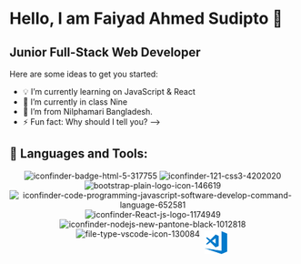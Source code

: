 # Hello, I am Faiyad Ahmed Sudipto 🤗
## Junior Full-Stack Web Developer

Here are some ideas to get you started:

- 💡 I’m currently learning on JavaScript & React
- 📔 I’m currently in class Nine
- 🤍 I’m from Nilphamari Bangladesh.
- ⚡ Fun fact: Why should I tell you?
-->
## 🧰 Languages and Tools:
<p align="center">
<img src="https://i.ibb.co/Tv6YMjC/iconfinder-badge-html-5-317755.png" alt="iconfinder-badge-html-5-317755" border="0" height="40">
<img src="https://i.ibb.co/tMT3BjS/iconfinder-121-css3-4202020.png" alt="iconfinder-121-css3-4202020" border="0" height="40">
<img src="https://i.ibb.co/tXK4sLS/bootstrap-plain-logo-icon-146619.png" alt="bootstrap-plain-logo-icon-146619" border="0" height="40">
<img src="https://i.ibb.co/WnmmtPD/iconfinder-code-programming-javascript-software-develop-command-language-652581.png" alt="iconfinder-code-programming-javascript-software-develop-command-language-652581" border="0" height="40">
<img src="https://i.ibb.co/wMmkCgT/iconfinder-React-js-logo-1174949.png" alt="iconfinder-React-js-logo-1174949" border="0" height="40">
<img src="https://i.ibb.co/GVPnwCQ/iconfinder-nodejs-new-pantone-black-1012818.png" alt="iconfinder-nodejs-new-pantone-black-1012818" border="0" height="40">
<img src="https://i.ibb.co/sQbWQt9/file-type-vscode-icon-130084.png" alt="file-type-vscode-icon-130084" border="0" height="40">

<img src="https://raw.githubusercontent.com/github/explore/80688e429a7d4ef2fca1e82350fe8e3517d3494d/topics/visual-studio-code/visual-studio-code.png" alt="VS Code" height="40" style="vertical-align:top; margin:4px">
</p>

